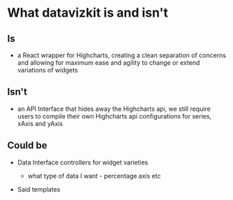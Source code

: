 
# What datavizkit is and isn't

## Is

* a React wrapper for Highcharts, creating a clean separation of concerns and allowing for maximum ease and agility to change or extend variations of widgets


## Isn't

* an API Interface that hides away the Highcharts api, we still require users to compile their own Highcharts api configurations for series, xAxis and yAxis


## Could be

 * Data Interface controllers for widget varieties
   * what type of data I want - percentage axis etc

 * Said templates
